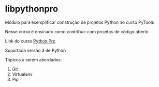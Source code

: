# libpythonpro
Módulo para exemplificar construção de projetos Python no curso PyTools

Nesse curso é ensinado como contribuir com projetos de código aberto

Link do curso [Python Pro](https://www.python.pro.br)

Suportada versão 3 de Python

Tópicos a serem abordados:
 1. Git
 2. Virtualenv
 3. Pip